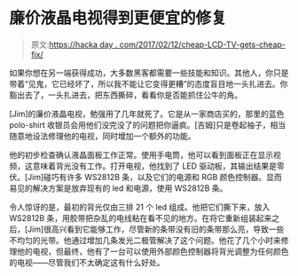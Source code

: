 # 廉价液晶电视得到更便宜的修复

> 原文:[https://hacka day . com/2017/02/12/cheap-LCD-TV-gets-cheap-fix/](https://hackaday.com/2017/02/12/cheap-lcd-tv-gets-cheaper-fix/)

如果你想在另一端获得成功，大多数黑客都需要一些技能和知识。其他人，你只是带着“见鬼，它已经坏了，所以我不能让它变得更糟”的态度盲目地一头扎进去。你豁出去了，一头扎进去，把东西撕碎，看看你是否能抓住公牛的角。

[Jim]的廉价液晶电视，勉强用了几年就死了。它是从一家商店买的，那里的蓝色 polo-shirt 收银员会用他们没完没了的问题把你逼疯。[吉姆]只是卷起袖子，相当随意地设法修理他的电视，同时增加一个额外的功能。

他的初步检查确认液晶面板工作正常。使用手电筒，他可以看到面板正在显示视频，这意味着背光没有工作。打开电视，他找到了 LED 驱动板，其输出结果是零伏。[Jim]碰巧有许多 WS2812B 条，以及它们的电源和 RGB 颜色控制器。显而易见的解决方案是放弃现有的 led 和电源，使用 WS2812B 条。

令人惊讶的是，最初的背光仅由三排 21 个 led 组成。他把它们撕下来，放入 WS2812B 条，用胶带把杂乱的电线粘在看不见的地方。在将它重新组装起来之后，[Jim]很高兴看到它能够工作，尽管新的条带没有旧的条带那么亮，导致一些不均匀的光带。他通过增加几条发光二极管解决了这个问题。他花了几个小时来修理他的电视，但最终，他有了一台可以使用外部颜色控制器将背光调整为任何颜色的电视——尽管我们不太确定这有什么好处。